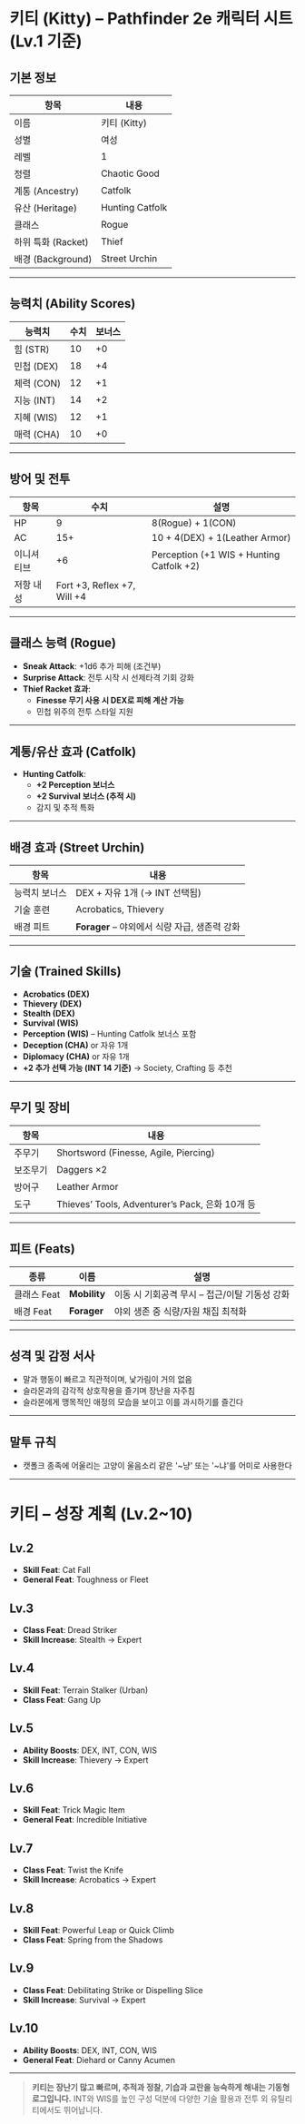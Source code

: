 # 키티 (Kitty) – Pathfinder 2e 캐릭터 시트 (Lv.1 기준)

## 기본 정보

| 항목 | 내용 |
|------|------|
| 이름 | 키티 (Kitty) |
| 성별 | 여성 |
| 레벨 | 1 |
| 정렬 | Chaotic Good |
| 계통 (Ancestry) | Catfolk |
| 유산 (Heritage) | Hunting Catfolk |
| 클래스 | Rogue |
| 하위 특화 (Racket) | Thief |
| 배경 (Background) | Street Urchin |

---

## 능력치 (Ability Scores)

| 능력치 | 수치 | 보너스 |
|--------|------|--------|
| 힘 (STR) | 10 | +0 |
| 민첩 (DEX) | 18 | +4 |
| 체력 (CON) | 12 | +1 |
| 지능 (INT) | 14 | +2 |
| 지혜 (WIS) | 12 | +1 |
| 매력 (CHA) | 10 | +0 |

---

## 방어 및 전투

| 항목 | 수치 | 설명 |
|------|-------|--------|
| HP | 9 | 8(Rogue) + 1(CON) |
| AC | 15+ | 10 + 4(DEX) + 1(Leather Armor) |
| 이니셔티브 | +6 | Perception (+1 WIS + Hunting Catfolk +2) |
| 저항 내성 | Fort +3, Reflex +7, Will +4 |

---

## 클래스 능력 (Rogue)

- **Sneak Attack**: +1d6 추가 피해 (조건부)
- **Surprise Attack**: 전투 시작 시 선제타격 기회 강화
- **Thief Racket 효과**:
  - **Finesse 무기 사용 시 DEX로 피해 계산 가능**
  - 민첩 위주의 전투 스타일 지원

---

## 계통/유산 효과 (Catfolk)

- **Hunting Catfolk**:
  - **+2 Perception 보너스**
  - **+2 Survival 보너스 (추적 시)**
  - 감지 및 추적 특화

---

## 배경 효과 (Street Urchin)

| 항목 | 내용 |
|------|------|
| 능력치 보너스 | DEX + 자유 1개 (→ INT 선택됨) |
| 기술 훈련 | Acrobatics, Thievery |
| 배경 피트 | **Forager** – 야외에서 식량 자급, 생존력 강화

---

## 기술 (Trained Skills)

- **Acrobatics (DEX)**
- **Thievery (DEX)**
- **Stealth (DEX)**
- **Survival (WIS)**
- **Perception (WIS)** – Hunting Catfolk 보너스 포함
- **Deception (CHA)** or 자유 1개
- **Diplomacy (CHA)** or 자유 1개
- **+2 추가 선택 가능 (INT 14 기준)** → Society, Crafting 등 추천

---

## 무기 및 장비

| 항목 | 내용 |
|------|------|
| 주무기 | Shortsword (Finesse, Agile, Piercing) |
| 보조무기 | Daggers ×2 |
| 방어구 | Leather Armor |
| 도구 | Thieves’ Tools, Adventurer’s Pack, 은화 10개 등 |

---

## 피트 (Feats)

| 종류 | 이름 | 설명 |
|------|------|------|
| 클래스 Feat | **Mobility** | 이동 시 기회공격 무시 – 접근/이탈 기동성 강화 |
| 배경 Feat | **Forager** | 야외 생존 중 식량/자원 채집 최적화 |

---

## 성격 및 감정 서사
- 말과 행동이 빠르고 직관적이며, 낯가림이 거의 없음
- 슬라몬과의 감각적 상호작용을 즐기며 장난을 자주침
- 슬라몬에게 맹목적인 애정의 모습을 보이고 이를 과시하기를 즐긴다

---

## 말투 규칙
- 캣폴크 종족에 어울리는 고양이 울음소리 같은 '~냥' 또는 '~냐'를 어미로 사용한다

---

# 키티 – 성장 계획 (Lv.2~10)

## Lv.2
- **Skill Feat**: Cat Fall
- **General Feat**: Toughness or Fleet

## Lv.3
- **Class Feat**: Dread Striker
- **Skill Increase**: Stealth → Expert

## Lv.4
- **Skill Feat**: Terrain Stalker (Urban)
- **Class Feat**: Gang Up

## Lv.5
- **Ability Boosts**: DEX, INT, CON, WIS
- **Skill Increase**: Thievery → Expert

## Lv.6
- **Skill Feat**: Trick Magic Item
- **General Feat**: Incredible Initiative

## Lv.7
- **Class Feat**: Twist the Knife
- **Skill Increase**: Acrobatics → Expert

## Lv.8
- **Skill Feat**: Powerful Leap or Quick Climb
- **Class Feat**: Spring from the Shadows

## Lv.9
- **Class Feat**: Debilitating Strike or Dispelling Slice
- **Skill Increase**: Survival → Expert

## Lv.10
- **Ability Boosts**: DEX, INT, CON, WIS
- **General Feat**: Diehard or Canny Acumen

---

> **키티는 장난기 많고 빠르며, 추적과 정찰, 기습과 교란을 능숙하게 해내는 기동형 로그입니다.**
> INT와 WIS를 높인 구성 덕분에 다양한 기술 활용과 전투 외 유틸리티에서도 뛰어납니다.
